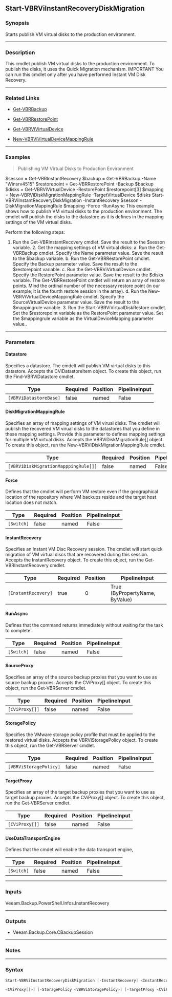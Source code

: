 Start-VBRViInstantRecoveryDiskMigration
---------------------------------------

### Synopsis
Starts publish VM virtual disks to the production environment.

---

### Description

This cmdlet publish VM virtual disks to the production environment. To publish the disks, it uses the Quick Migration mechanism. IMPORTANT You can run this cmdlet only after you have performed Instant VM Disk Recovery.

---

### Related Links
* [Get-VBRBackup](Get-VBRBackup)

* [Get-VBRRestorePoint](Get-VBRRestorePoint)

* [Get-VBRViVirtualDevice](Get-VBRViVirtualDevice)

* [New-VBRViVirtualDeviceMappingRule](New-VBRViVirtualDeviceMappingRule)

---

### Examples
> Publishing VM Virtual Disks to Production Environment

$sesson = Get-VBRInstantRecovery
$backup = Get-VBRBackup -Name "Winsrv4515"
$restorepoint = Get-VBRRestorePoint -Backup $backup
$disks = Get-VBRViVirtualDevice -RestorePoint $restorepoint[3]
$mapping = New-VBRViDiskMigrationMappingRule -TargetVirtualDevice $disks
Start-VBRViInstantRecoveryDiskMigration -InstantRecovery $sesson -DiskMigrationMappingRule $mapping -Force -RunAsync
This example shows how to publish VM virtual disks to the production environment. The cmdlet will publish the disks to the datastore as it is defines in the mapping settings of the VM virtual disks.

Perform the following steps:

1. Run the Get-VBRInstantRecovery cmdlet.  Save the result to the $sesson variable.   2. Get the mapping settings of VM virtual disks:      a. Run the Get-VBRBackup cmdlet. Specify the Name parameter value. Save the result to the $backup variable.      b. Run the Get-VBRRestorePoint cmdlet. Specify the Backup parameter value. Save the result to the $restorepoint variable.      c. Run the Get-VBRViVirtualDevice cmdlet. Specify the RestorePoint parameter value. Save the result to the $disks variable.         The Get-VBRRestorePoint cmdlet will return an array of restore points. Mind the ordinal number of the necessary restore point (in our example, it is the fourth restore session in the array).      d. Run the New-VBRViVirtualDeviceMappingRule cmdlet. Specify the SourceVirtualDevice parameter value. Save the result to the $mappingrule variable.   3. Run the Start-VBRViVirtualDiskRestore cmdlet. Set the $restorepoint variable as the RestorePoint parameter value. Set the $mappingrule variable as the VirtualDeviceMapping parameter value..

---

### Parameters
#### **Datastore**
Specifies a datastore. The cmdelt will publish VM virtual disks to this datastore. Accepts the CViDatastoreItem object. To create this object, run the Find-VBRViDatastore cmdlet.

|Type                  |Required|Position|PipelineInput|
|----------------------|--------|--------|-------------|
|`[VBRViDatastoreBase]`|false   |named   |False        |

#### **DiskMigrationMappingRule**
Specifies an array of mapping settings of VM virual disks. The cmdlet will publish the recovered VM virual disks to the datastores that you define in these mapping settings. Provide this parameter to defines mapping settings for multiple VM virtual disks. Accepts the VBRViDiskMigrationRule[] object. To create this object, run the New-VBRViDiskMigrationMappingRule cmdlet.

|Type                                |Required|Position|PipelineInput|
|------------------------------------|--------|--------|-------------|
|`[VBRViDiskMigrationMapppingRule[]]`|false   |named   |False        |

#### **Force**
Defines that the cmdlet will perform VM restore even if the geographical location of the repository where VM backups reside and the target host location does not match.

|Type      |Required|Position|PipelineInput|
|----------|--------|--------|-------------|
|`[Switch]`|false   |named   |False        |

#### **InstantRecovery**
Specifies an Instant VM Disc Recovery session. The cmdlet will start quick migration of VM virtual discs that are recovered during this session.  Accepts the InstantRecovery object. To create this object, run the Get-VBRInstantRecovery cmdlet.

|Type               |Required|Position|PipelineInput                 |
|-------------------|--------|--------|------------------------------|
|`[InstantRecovery]`|true    |0       |True (ByPropertyName, ByValue)|

#### **RunAsync**
Defines that the command returns immediately without waiting for the task to complete.

|Type      |Required|Position|PipelineInput|
|----------|--------|--------|-------------|
|`[Switch]`|false   |named   |False        |

#### **SourceProxy**
Specifies an array of the source backup proxies that you want to use as source backup proxies. Accepts the CViProxy[] object. To create this object, run the Get-VBRServer cmdlet.

|Type          |Required|Position|PipelineInput|
|--------------|--------|--------|-------------|
|`[CViProxy[]]`|false   |named   |False        |

#### **StoragePolicy**
Specifies the VMware storage policy profile that must be applied to the restored virtual disks. Accepts the VBRViStoragePolicy object. To create this object, run the Get-VBRServer cmdlet.

|Type                  |Required|Position|PipelineInput|
|----------------------|--------|--------|-------------|
|`[VBRViStoragePolicy]`|false   |named   |False        |

#### **TargetProxy**
Specifies an array of the target backup proxies that you want to use as target backup proxies. Accepts the CViProxy[] object. To create this object, run the Get-VBRServer cmdlet.

|Type          |Required|Position|PipelineInput|
|--------------|--------|--------|-------------|
|`[CViProxy[]]`|false   |named   |False        |

#### **UseDataTransportEngine**
Defines that the cmdet will enable the data transport engine,

|Type      |Required|Position|PipelineInput|
|----------|--------|--------|-------------|
|`[Switch]`|false   |named   |False        |

---

### Inputs
Veeam.Backup.PowerShell.Infos.InstantRecovery

---

### Outputs
* Veeam.Backup.Core.CBackupSession

---

### Notes

---

### Syntax
```PowerShell
Start-VBRViInstantRecoveryDiskMigration [-InstantRecovery] <InstantRecovery> [-Datastore <VBRViDatastoreBase>] [-DiskMigrationMappingRule <VBRViDiskMigrationMapppingRule[]>] [-Force] [-RunAsync] [-SourceProxy 
```
```PowerShell
<CViProxy[]>] [-StoragePolicy <VBRViStoragePolicy>] [-TargetProxy <CViProxy[]>] [-UseDataTransportEngine] [<CommonParameters>]
```
